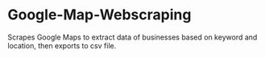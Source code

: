 # Google-Map-Webscraping
Scrapes Google Maps to extract data of businesses based on keyword and location, then exports to csv file.
